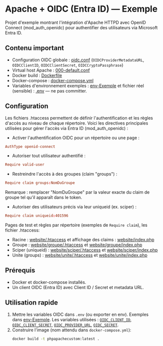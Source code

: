 # Apache + OIDC (Entra ID) — Exemple

Projet d'exemple montrant l'intégration d'Apache HTTPD avec OpenID Connect (mod_auth_openidc) pour authentifier des utilisateurs via Microsoft Entra ID.

## Contenu important
- Configuration OIDC globale : [oidc.conf](oidc.conf) (`OIDCProviderMetadataURL`, `OIDCClientID`, `OIDCClientSecret`, `OIDCCryptoPassphrase`)  
- Virtual host Apache : [000-default.conf](000-default.conf)  
- Docker build : [Dockerfile](Dockerfile)  
- Docker-compose : [docker-compose.yml](docker-compose.yml)  
- Variables d'environnement exemples : [env-Exemple](env-Exemple) et fichier réel (sensible) : [.env](.env) — ne pas committer.

## Configuration

Les fichiers .htaccess permettent de définir l'authentification et les règles d'accès au niveau de chaque répertoire. Voici les directives principales utilisées pour gérer l'accès via Entra ID (mod_auth_openidc) :

- Activer l'authentification OIDC pour un répertoire ou une page :
```conf
AuthType openid-connect
```

- Autoriser tout utilisateur authentifié :
```conf
Require valid-user
```

- Restreindre l'accès à des groupes (claim "groups") :
```conf
Require claim groups:NomDuGroupe
```
Remarque : remplacer "NomDuGroupe" par la valeur exacte du claim de groupe tel qu'il apparaît dans le token.

- Autoriser des utilisateurs précis via leur uniqueid (ex. sciper) :
```conf
Require claim uniqueid:401596
```

Pages de test et règles par répertoire (exemples de `Require claim`), les fichier .htaccess:
- Racine : [website/.htaccess](website/.htaccess) et affichage des claims : [website/index.php](website/index.php)  
- Groupe : [website/groupe/.htaccess](website/groupe/.htaccess) et [website/groupe/index.php](website/groupe/index.php)  
- Sciper (uniqueid) : [website/sciper/.htaccess](website/sciper/.htaccess) et [website/sciper/index.php](website/sciper/index.php)  
- Unite (groups) : [website/unite/.htaccess](website/unite/.htaccess) et [website/unite/index.php](website/unite/index.php)


## Prérequis
- Docker et docker-compose installés.
- Un client OIDC (Entra ID) avec Client ID / Secret et metadata URL.

## Utilisation rapide
1. Mettre les variables OIDC dans `.env` (ou exporter en env). Exemples dans [env-Exemple](env-Exemple). Les variables utilisées : [`OIDC_CLIENT_ID`](.env), [`OIDC_CLIENT_SECRET`](.env), [`OIDC_PROVIDER_URL`](.env), [`OIDC_SECRET`](.env).
2. Construire l'image (nom attendu dans `docker-compose.yml`):
   ```sh
   docker build -t phpapachecustom:latest .